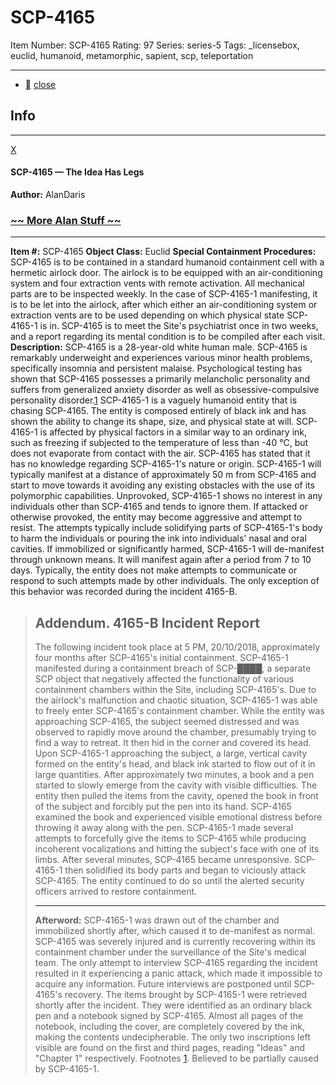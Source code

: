 # SCP-4165
Item Number: SCP-4165
Rating: 97
Series: series-5
Tags: _licensebox, euclid, humanoid, metamorphic, sapient, scp, teleportation

---

  * [](javascript:;)
[close](javascript:;)
## Info
* * *
[X](javascript:;)
#### SCP-4165 — The Idea Has Legs
**Author:** AlanDaris
### [~~ More Alan Stuff ~~](http://www.scp-wiki.net/alandaris)
* * *

**Item #:** SCP-4165
**Object Class:** Euclid
**Special Containment Procedures:** SCP-4165 is to be contained in a standard humanoid containment cell with a hermetic airlock door. The airlock is to be equipped with an air-conditioning system and four extraction vents with remote activation. All mechanical parts are to be inspected weekly. In the case of SCP-4165-1 manifesting, it is to be let into the airlock, after which either an air-conditioning system or extraction vents are to be used depending on which physical state SCP-4165-1 is in.
SCP-4165 is to meet the Site's psychiatrist once in two weeks, and a report regarding its mental condition is to be compiled after each visit.
**Description:** SCP-4165 is a 28-year-old white human male. SCP-4165 is remarkably underweight and experiences various minor health problems, specifically insomnia and persistent malaise. Psychological testing has shown that SCP-4165 possesses a primarily melancholic personality and suffers from generalized anxiety disorder as well as obsessive-compulsive personality disorder.[1](javascript:;)
SCP-4165-1 is a vaguely humanoid entity that is chasing SCP-4165. The entity is composed entirely of black ink and has shown the ability to change its shape, size, and physical state at will. SCP-4165-1 is affected by physical factors in a similar way to an ordinary ink, such as freezing if subjected to the temperature of less than -40 °С, but does not evaporate from contact with the air. SCP-4165 has stated that it has no knowledge regarding SCP-4165-1's nature or origin.
SCP-4165-1 will typically manifest at a distance of approximately 50 m from SCP-4165 and start to move towards it avoiding any existing obstacles with the use of its polymorphic capabilities. Unprovoked, SCP-4165-1 shows no interest in any individuals other than SCP-4165 and tends to ignore them. If attacked or otherwise provoked, the entity may become aggressive and attempt to resist. The attempts typically include solidifying parts of SCP-4165-1's body to harm the individuals or pouring the ink into individuals' nasal and oral cavities. If immobilized or significantly harmed, SCP-4165-1 will de-manifest through unknown means. It will manifest again after a period from 7 to 10 days.
Typically, the entity does not make attempts to communicate or respond to such attempts made by other individuals. The only exception of this behavior was recorded during the incident 4165-B.
> Addendum. 4165-B Incident Report  
> ---  
> The following incident took place at 5 PM, 20/10/2018, approximately four months after SCP-4165's initial containment. SCP-4165-1 manifested during a containment breach of SCP-████, a separate SCP object that negatively affected the functionality of various containment chambers within the Site, including SCP-4165's.
> Due to the airlock's malfunction and chaotic situation, SCP-4165-1 was able to freely enter SCP-4165's containment chamber. While the entity was approaching SCP-4165, the subject seemed distressed and was observed to rapidly move around the chamber, presumably trying to find a way to retreat. It then hid in the corner and covered its head. Upon SCP-4165-1 approaching the subject, a large, vertical cavity formed on the entity's head, and black ink started to flow out of it in large quantities.
> After approximately two minutes, a book and a pen started to slowly emerge from the cavity with visible difficulties. The entity then pulled the items from the cavity, opened the book in front of the subject and forcibly put the pen into its hand. SCP-4165 examined the book and experienced visible emotional distress before throwing it away along with the pen.
> SCP-4165-1 made several attempts to forcefully give the items to SCP-4165 while producing incoherent vocalizations and hitting the subject's face with one of its limbs. After several minutes, SCP-4165 became unresponsive. SCP-4165-1 then solidified its body parts and began to viciously attack SCP-4165. The entity continued to do so until the alerted security officers arrived to restore containment.
> * * *
> **Afterword:** SCP-4165-1 was drawn out of the chamber and immobilized shortly after, which caused it to de-manifest as normal. SCP-4165 was severely injured and is currently recovering within its containment chamber under the surveillance of the Site's medical team. The only attempt to interview SCP-4165 regarding the incident resulted in it experiencing a panic attack, which made it impossible to acquire any information. Future interviews are postponed until SCP-4165's recovery.
> The items brought by SCP-4165-1 were retrieved shortly after the incident. They were identified as an ordinary black pen and a notebook signed by SCP-4165. Almost all pages of the notebook, including the cover, are completely covered by the ink, making the contents undecipherable. The only two inscriptions left visible are found on the first and third pages, reading "Ideas" and "Chapter 1" respectively.
Footnotes
[1](javascript:;). Believed to be partially caused by SCP-4165-1.